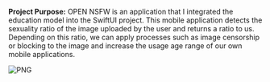 **Project Purpose:** OPEN NSFW is an application that I integrated the education model into the SwiftUI project. This mobile application detects the sexuality ratio of the image uploaded by the user and returns a ratio to us. Depending on this ratio, we can apply processes such as image censorship or blocking to the image and increase the usage age range of our own mobile applications. 

![PNG](https://github.com/muhammedgmbsg/NFSW_Detector/assets/95706061/d5346b87-266a-40e0-95ca-2c9960d66e78)
